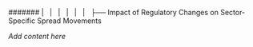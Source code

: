 ####### |   |   |   |   |   |   ├── Impact of Regulatory Changes on Sector-Specific Spread Movements

*Add content here*